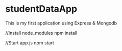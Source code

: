 # studentDataApp
This is my first application using Express &amp; Mongodb


//Install node_modules
npm install

//Start app.js
npm start
